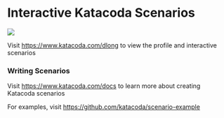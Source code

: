 # Interactive Katacoda Scenarios

[![](http://shields.katacoda.com/katacoda/dlong/count.svg)](https://www.katacoda.com/dlong "Get your profile on Katacoda.com")

Visit https://www.katacoda.com/dlong to view the profile and interactive scenarios

### Writing Scenarios
Visit https://www.katacoda.com/docs to learn more about creating Katacoda scenarios

For examples, visit https://github.com/katacoda/scenario-example

